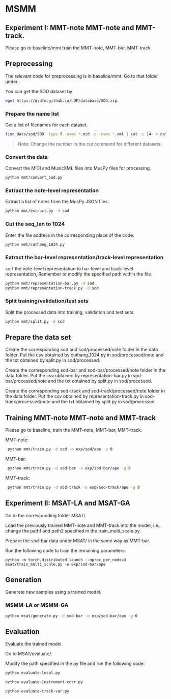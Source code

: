 # MSMM

## Experiment I: MMT-note MMT-note and MMT-track.

Please go to baseline/mmt train the MMT-note, MMT-bar, MMT-track.  

## Preprocessing

The relevant code for preprocessing is in baseline/mmt. Go to that folder under.

You can get the SOD dataset by 
```sh
wget https://qsdfo.github.io/LOP/database/SOD.zip.
```


### Prepare the name list

Get a list of filenames for each dataset.

```sh
find data/sod/SOD -type f -name *.mid -o -name *.xml | cut -c 14- > data/sod/original-names.txt
```

> Note: Change the number in the cut command for different datasets.

### Convert the data

Convert the MIDI and MusicXML files into MusPy files for processing.

```sh
python mmt/convert_sod.py
```

### Extract the note-level representation

Extract a list of notes from the MusPy JSON files.

```sh
python mmt/extract.py -d sod
```

### Cut the seq_len to 1024
Enter the file address in the corresponding place of the code.

```sh
python mmt/cuthang_1024.py
```

### Extract the bar-level representation/track-level representation

sort the note-level representation to bar-level and track-level representation, Remember to modify the specified path within the file.

```sh
python mmt/representation-bar.py -d sod
python mmt/representation-track.py -d sod
```

### Split training/validation/test sets

Split the processed data into training, validation and test sets.

```sh
python mmt/split.py -d sod
```

## Prepare the data set

Create the corresponding sod and sod/processed/note folder in the data folder. Put the csv obtained by cuthang_1024.py in sod/processed/note and the txt obtained by split.py in sod/processed.

Create the corresponding sod-bar and sod-bar/processed/note folder in the data folder. Put the csv obtained by representation-bar.py in sod-bar/processed/note and the txt obtained by split.py in sod/processed.

Create the corresponding sod-track and sod-track/processed/note folder in the data folder. Put the csv obtained by representation-track.py in sod-track/processed/note and the txt obtained by split.py in sod/processed.

## Training MMT-note MMT-note and MMT-track

Please go to baseline, train the MMT-note, MMT-bar, MMT-track.  

MMT-note:

```sh
 python mmt/train.py -d sod -o exp/sod/ape -g 0
```

MMT-bar:

```sh
 python mmt/train.py -d sod-bar -o exp/sod-bar/ape -g 0
```

MMT-track:

```sh
 python mmt/train.py -d sod-track -o exp/sod-track/ape -g 0
```


## Experiment II: MSAT-LA and MSAT-GA

Go to the corresponding folder MSAT/.

Load the previously trained MMT-note and MMT-track into the model, i.e., change the path1 and path2 specified in the train_multi_scale.py.

Prepare the sod-bar data under MSAT/ in the same way as MMT-bar.

Run the following code to train the remaining parameters:

  `python -m torch.distributed.launch --nproc_per_node=3 msat/train_multi_scale.py -o exp/sod-bar/ape`

  
## Generation
Generate new samples using a trained model.

### MSMM-LA or MSMM-GA
```sh
python msat/generate.py -d sod-bar -o exp/sod-bar/ape -g 0
```

## Evaluation
Evaluate the trained model.

Go to MSAT/evaluate/.

Modify the path specified in the py file and run the following code:
```sh
python evaluate-local.py
```
```sh
python evaluate-instrument-corr.py
```
```sh
python evaluate-track-var.py
```
